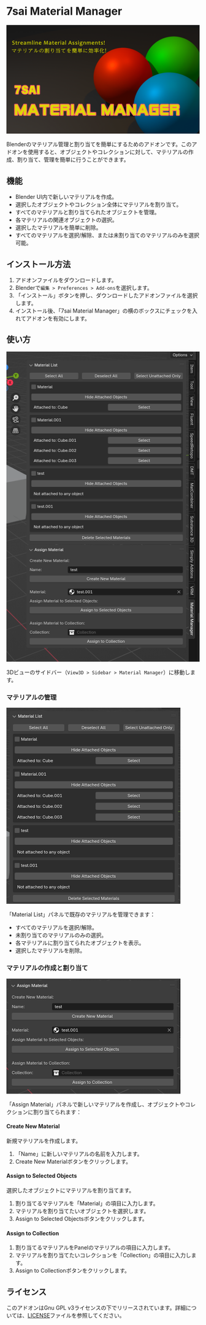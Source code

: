 # 7sai Material Manager

![Thumbnail](img/thumbnail_16_9.png)

Blenderのマテリアル管理と割り当てを簡単にするためのアドオンです。このアドオンを使用すると、オブジェクトやコレクションに対して、マテリアルの作成、割り当て、管理を簡単に行うことができます。

## 機能
- Blender UI内で新しいマテリアルを作成。
- 選択したオブジェクトやコレクション全体にマテリアルを割り当て。
- すべてのマテリアルと割り当てられたオブジェクトを管理。
- 各マテリアルの関連オブジェクトの選択。
- 選択したマテリアルを簡単に削除。
- すべてのマテリアルを選択/解除、または未割り当てのマテリアルのみを選択可能。

## インストール方法
1. アドオンファイルをダウンロードします。
2. Blenderで`編集 > Preferences > Add-ons`を選択します。
3. 「インストール」ボタンを押し、ダウンロードしたアドオンファイルを選択します。
4. インストール後、「7sai Material Manager」の横のボックスにチェックを入れてアドオンを有効にします。

## 使い方

![Material Manager](img/TheBigPicture.png)

3Dビューのサイドバー（`View3D > Sidebar > Material Manager`）に移動します。

### マテリアルの管理 
![Material List](img/materiallist.png)

「Material List」パネルで既存のマテリアルを管理できます：
   - すべてのマテリアルを選択/解除。
   - 未割り当てのマテリアルのみの選択。
   - 各マテリアルに割り当てられたオブジェクトを表示。
   - 選択したマテリアルを削除。

### マテリアルの作成と割り当て
![Assign Material](img/assign_material.png)

「Assign Material」パネルで新しいマテリアルを作成し、オブジェクトやコレクションに割り当てられます：

#### Create New Material
新規マテリアルを作成します。
1. 「Name」に新しいマテリアルの名前を入力します。
2. Create New Materialボタンをクリックします。

#### Assign to Selected Objects
選択したオブジェクトにマテリアルを割り当てます。
1. 割り当てるマテリアルを「Material」の項目に入力します。
2. マテリアルを割り当てたいオブジェクトを選択します。
3. Assign to Selected Objectsボタンをクリックします。

#### Assign to Collection
1. 割り当てるマテリアルをPanelのマテリアルの項目に入力します。
2. マテリアルを割り当てたいコレクションを「Collection」の項目に入力します。
3. Assign to Collectionボタンをクリックします。


## ライセンス
このアドオンはGnu GPL v3ライセンスの下でリリースされています。詳細については、[LICENSE](LICENSE)ファイルを参照してください。


